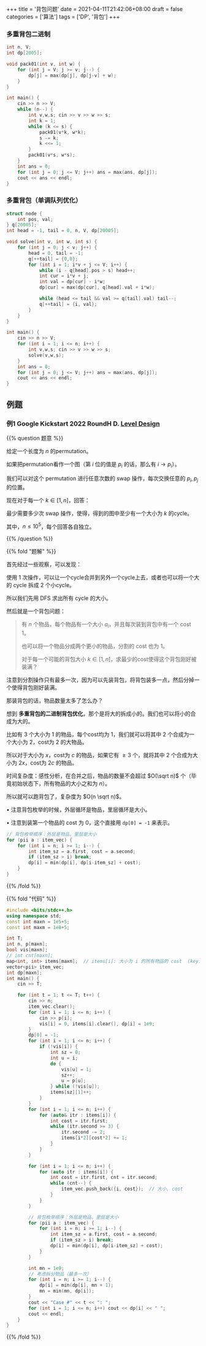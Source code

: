+++
title = '背包问题'
date = 2021-04-11T21:42:06+08:00
draft = false
categories = ['算法']
tags = ['DP', '背包']
+++


### 多重背包二进制

```cpp
int n, V;
int dp[2005];

void pack01(int v, int w) {
    for (int j = V; j >= v; j--) {
        dp[j] = max(dp[j], dp[j-v] + w);
    }
}

int main() {
    cin >> n >> V;
    while (n--) {
        int v,w,s; cin >> v >> w >> s;
        int k = 1;
        while (k <= s) {
            pack01(v*k, w*k);
            s -= k;
            k <<= 1;
        }
        pack01(v*s, w*s);
    }
    int ans = 0;
    for (int j = 0; j <= V; j++) ans = max(ans, dp[j]);
    cout << ans << endl;
}
```

### 多重背包（单调队列优化）

```cpp
struct node {
    int pos, val;
} q[20005];
int head = -1, tail = 0, n, V, dp[20005];

void solve(int v, int w, int s) {
    for (int j = 0; j < v; j++) {
        head = 0, tail = -1;
        q[++tail] = {0,0};
        for (int i = 1; i*v + j <= V; i++) {
            while (i - q[head].pos > s) head++;
            int cur = i*v + j;
            int val = dp[cur] - i*w;
            dp[cur] = max(dp[cur], q[head].val + i*w);

            while (head <= tail && val >= q[tail].val) tail--;
            q[++tail] = {i, val};
        }
    }
}

int main() {
    cin >> n >> V;
    for (int i = 1; i <= n; i++) {
        int v,w,s; cin >> v >> w >> s;
        solve(v,w,s);
    }
    int ans = 0;
    for (int j = 0; j <= V; j++) ans = max(ans, dp[j]);
    cout << ans << endl;
}
```


## 例题

### 例1 Google Kickstart 2022 RoundH D. [Level Design](https://codingcompetitions.withgoogle.com/kickstart/round/00000000008cb1b6/0000000000c47792)

{{% question 题意 %}}

给定一个长度为 $n$ 的permutation。

如果把permutation看作一个图（第 $i$ 位的值是 $p_i$ 的话，那么有 $i \rightarrow p_i$）。

我们可以对这个 permutation 进行任意次数的 swap 操作，每次交换任意的 $p_i, p_j$ 的位置。

现在对于每一个 $k \in [1,n]$，回答：

最少需要多少次 swap 操作，使得，得到的图中至少有一个大小为 $k$ 的cycle。

其中，$n \leq 10^5$，每个回答各自独立。

{{% /question %}}


{{% fold "题解" %}}

首先经过一些观察，可以发现：

使用 $1$ 次操作，可以让一个cycle合并到另外一个cycle上去，或者也可以将一个大的 cycle 拆成 $2$ 个小cycle。

所以我们先用 DFS 求出所有 cycle 的大小。

然后就是一个背包问题：

> 有 $n$ 个物品，每个物品有一个大小 $a_i$，并且每次装到背包中有一个 cost $1$。
> 
> 也可以将一个物品分成两个更小的物品，分割的 cost 也为 $1$。
> 
> 对于每一个可能的背包大小 $k \in [1,n]$，求最少的cost使得这个背包刚好被装满？

注意到分割操作只有最多一次，因为可以先装背包，将背包装多一点，然后分掉一个使得背包刚好装满。

那装背包的话，物品数量太多了怎么办？

想到 **多重背包的二进制背包优化**，那个是将大的拆成小的。我们也可以将小的合成为大的。

比如有 $3$ 个大小为 $1$ 的物品，每个cost均为 $1$，我们就可以将其中 $2$ 个合成为一个大小为 $2$，cost为 $2$ 的大物品。

所以对于大小为 $x$，cost为 $c$ 的物品，如果它有 $\geq 3$ 个，就将其中 $2$ 个合成为大小为 $2x$，cost为 $2c$ 的物品。

时间复杂度：感性分析，在合并之后，物品的数量不会超过 $O(\sqrt n)$ 个（毕竟初始状态下，所有物品的大小之和为 $n$）。

所以就可以跑背包了，复杂度为 $O(n \sqrt n)$。

• 注意背包枚举的时候，外层循环是物品，里层循环是大小。

• 注意到装第一个物品的 cost 为 $0$，这个直接用 `dp[0] = -1` 来表示。

```cpp
// 背包枚举顺序：外层是物品，里层是大小
for (pii a : item_vec) {
    for (int i = n; i >= 1; i--) {
        int item_sz = a.first, cost = a.second;
        if (item_sz > i) break;
        dp[i] = min(dp[i], dp[i-item_sz] + cost);
    }
}
```

{{% /fold %}}


{{% fold "代码" %}}

```cpp
#include <bits/stdc++.h>
using namespace std;
const int maxn = 1e5+5;
const int maxm = 1e8+5;

int T;
int n, p[maxn];
bool vis[maxn];
// int cnt[maxn];
map<int, int> items[maxn];  // items[i]: 大小为 i 的所有物品的 cost  (key: cost, value: cnt)
vector<pii> item_vec;
int dp[maxn];
int main() {
    cin >> T;

    for (int t = 1; t <= T; t++) {
        cin >> n;
        item_vec.clear();
        for (int i = 1; i <= n; i++) {
            cin >> p[i];
            vis[i] = 0, items[i].clear(), dp[i] = 1e9;
        }
        dp[0] = -1;
        for (int i = 1; i <= n; i++) {
            if (!vis[i]) {
                int sz = 0;
                int u = i;
                do {
                    vis[u] = 1;
                    sz++;
                    u = p[u];
                } while (!vis[u]);
                items[sz][1]++;
            }
        }
        for (int i = 1; i <= n; i++) {
            for (auto& itr : items[i]) {
                int cost = itr.first;
                while (itr.second >= 3) {
                    itr.second -= 2;
                    items[i*2][cost*2] += 1;
                }
            }
        }

        for (int i = 1; i <= n; i++) {
            for (auto itr : items[i]) {
                int cost = itr.first, cnt = itr.second;
                while (cnt--) {
                    item_vec.push_back({i, cost});  // 大小, cost
                }
            }
        }

        // 背包枚举顺序：外层是物品，里层是大小
        for (pii a : item_vec) {
            for (int i = n; i >= 1; i--) {
                int item_sz = a.first, cost = a.second;
                if (item_sz > i) break;
                dp[i] = min(dp[i], dp[i-item_sz] + cost);
            }
        }

        int mn = 1e9;
        // 考虑拆分物品（最多一次）
        for (int i = n; i >= 1; i--) {
            dp[i] = min(dp[i], mn + 1);
            mn = min(mn, dp[i]);
        }
        cout << "Case #" << t << ": ";
        for (int i = 1; i <= n; i++) cout << dp[i] << " ";
        cout << endl;
    }
}
```

{{% /fold %}}

